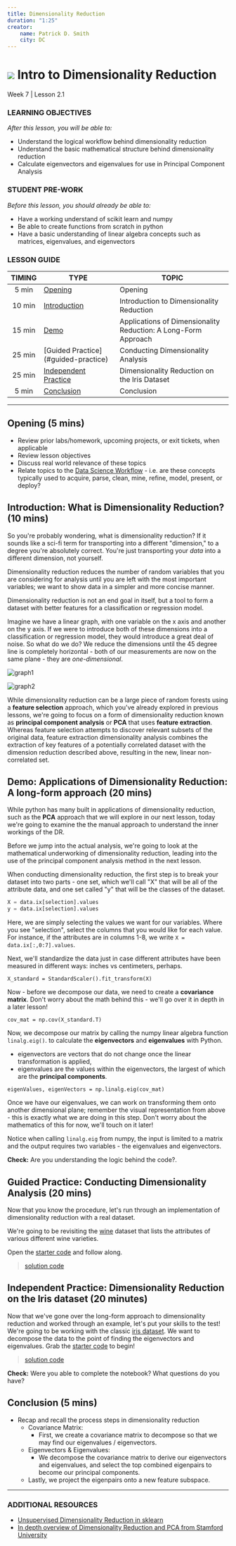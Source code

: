 ```yaml
---
title: Dimensionality Reduction
duration: "1:25"
creator:
    name: Patrick D. Smith
    city: DC
---
```


# ![](https://ga-dash.s3.amazonaws.com/production/assets/logo-9f88ae6c9c3871690e33280fcf557f33.png) Intro to Dimensionality Reduction
Week 7 | Lesson 2.1

### LEARNING OBJECTIVES
*After this lesson, you will be able to:*
- Understand the logical workflow behind dimensionality reduction
- Understand the basic mathematical structure behind dimensionality reduction
- Calculate eigenvectors and eigenvalues for use in Principal Component Analysis

### STUDENT PRE-WORK
*Before this lesson, you should already be able to:*
- Have a working understand of scikit learn and numpy
- Be able to create functions from scratch in python
- Have a basic understanding of linear algebra concepts such as matrices, eigenvalues, and eigenvectors


### LESSON GUIDE
| TIMING  | TYPE  | TOPIC  |
|:-:|---|---|
| 5 min  | [Opening](#opening)  | Opening  |
| 10 min  | [Introduction](#introduction)   | Introduction to Dimensionality Reduction |
| 15 min  | [Demo](#demo)  | Applications of Dimensionality Reduction: A Long-Form Approach  |
| 25 min  | [Guided Practice](#guided-practice<a name="opening"></a>)  | Conducting Dimensionality Analysis  |
| 25 min  | [Independent Practice](#ind-practice)  | Dimensionality Reduction on the Iris Dataset  |
| 5 min  | [Conclusion](#conclusion)  | Conclusion  |

---

<a name="opening"></a>
## Opening (5 mins)
- Review prior labs/homework, upcoming projects, or exit tickets, when applicable
- Review lesson objectives
- Discuss real world relevance of these topics
- Relate topics to the [Data Science Workflow](https://drive.google.com/file/d/0Bx2SHQGVqWasOGY4dE95OFVvZjQ/view?usp=sharing) - i.e. are these concepts typically used to acquire, parse, clean, mine, refine, model, present, or deploy?


<a name="introduction"></a>
## Introduction: What is Dimensionality Reduction? (10 mins)

So you're probably wondering, what is dimensionality reduction? If it sounds like a sci-fi term for transporting into a different "dimension," to a degree you're absolutely correct. You're just transporting your *data* into a different dimension, not yourself.

Dimensionality reduction reduces the number of random variables that you are considering for analysis until you are left with the most important variables; we want to show data in a simpler and more concise manner. 

Dimensionality reduction is not an end goal in itself, but a tool to form a dataset with better features for a classification or regression model. 

Imagine we have a linear graph, with one variable on the x axis and another on the y axis. If we were to introduce both of these dimensions into a classification or regression model, they would introduce a great deal of noise. So what do we do? We reduce the dimensions until the 45 degree line is completely horizontal - both of our measurements are now on the same plane - they are *one-dimensional*.

![graph1](./assets/images/graph1.jpg)

![graph2](./assets/images/graph2.jpg)

While dimensionality reduction can be a large piece of random forests using a **feature selection** approach, which you've already explored in previous lessons, we're going to focus on a form of dimensionality reduction known as **principal component analysis** or **PCA** that uses **feature extraction**. Whereas feature selection attempts to discover relevant subsets of the original data, feature extraction dimensionality analysis combines the extraction of key features of a potentially correlated dataset with the dimension reduction described above, resulting in the new, linear non-correlated set.


<a name="demo"></a>
## Demo: Applications of Dimensionality Reduction: A long-form approach (20 mins)

While python has many built in applications of dimensionality reduction, such as the **PCA** approach that we will explore in our next lesson, today we're going to examine the the manual approach to understand the inner workings of the DR. 

Before we jump into the actual analysis, we're going to look at the mathematical underworking of dimensionality reduction, leading into the use of the principal component analysis method in the next lesson.

When conducting dimensionality reduction, the first step is to break your dataset into two parts - one set, which we'll call "X" that will be all of the attribute data, and one set called "y" that will be the classes of the dataset. 

```python
X = data.ix[selection].values
y = data.ix[selection].values
```

Here, we are simply selecting the values we want for our variables. Where you see "selection", select the columns that you would like for each value. For instance, if the attributes are in columns 1-8, we write ```X = data.ix[:,0:7].values```. 

Next, we'll standardize the data just in case different attributes have been measured in different ways: inches vs centimeters, perhaps.
```
X_standard = StandardScaler().fit_transform(X)
```

Now - before we decompose our data, we need to create a **covariance matrix**. Don't worry about the math behind this - we'll go over it in depth in a later lesson!

```
cov_mat = np.cov(X_standard.T)
```

Now, we decompose our matrix by calling the numpy linear algebra function ```linalg.eig()```. to calculate the **eigenvectors** and **eigenvalues** with Python. 

* eigenvectors are vectors that do not change once the linear transformation is applied, 
* eigenvalues are the values within the eigenvectors, the largest of which are the **principal components**.

```
eigenValues, eigenVectors = np.linalg.eig(cov_mat)
```

Once we have our eigenvalues, we can work on transforming them onto another dimensional plane; remember the visual representation from above - this is exactly what we are doing in this step. Don't worry about the mathematics of this for now, we'll touch on it later!

Notice when calling ```linalg.eig``` from numpy, the input is limited to a matrix and the output requires two variables - the eigenvalues and eigenvectors.

**Check:** Are you understanding the logic behind the code?.

<a name="guided-practice"></a>
## Guided Practice: Conducting Dimensionality Analysis (20 mins)

Now that you know the procedure, let's run through an implementation of dimensionality reduction with a real dataset.

We're going to be revisiting the [wine](./assets/datasets/wine_v.csv) dataset that lists the attributes of various different wine varieties.

Open the [starter code](./code/starter-code/Starter-Code-Guided.ipynb) and follow along. 

> [solution code](./code/solution-code/Solution-Code-Guided.ipynb)

<a name="ind-practice"></a>
## Independent Practice: Dimensionality Reduction on the Iris dataset (20 minutes)

Now that we've gone over the long-form approach to dimensionality reduction and worked through an example, let's put your skills to the test! We're going to be working with the classic [iris dataset](./assets/datasets/iris.csv). We want to decompose the data to the point of finding the eigenvectors and eigenvalues. Grab the [starter code](./code/starter-code/starter-code.ipynb) to begin!

> [solution code](./code/solution-code/solution-code.ipynb)

**Check:** Were you able to complete the notebook? What questions do you have?

<a name="conclusion"></a>
## Conclusion (5 mins)
- Recap and recall the process steps in dimensionality reduction
    -  Covariance Matrix: 
    	* First, we create a covariance matrix to decompose so that we may find our eigenvalues / eigenvectors. 
    -  Eigenvectors & Eigenvalues: 
    	* We decompose the covariance matrix to derive our eigenvectors and eigenvalues, and select the top  combined eigenpairs to become our principal components.
    -  Lastly, we project the eigenpairs onto a new feature subspace.

***

### ADDITIONAL RESOURCES

- [Unsupervised Dimensionality Reduction in sklearn](http://scikit-learn.org/stable/modules/unsupervised_reduction.html)
- [In depth overview of Dimensionality Reduction and PCA from Stamford University](http://ufldl.stanford.edu/wiki/index.php/PCA)

